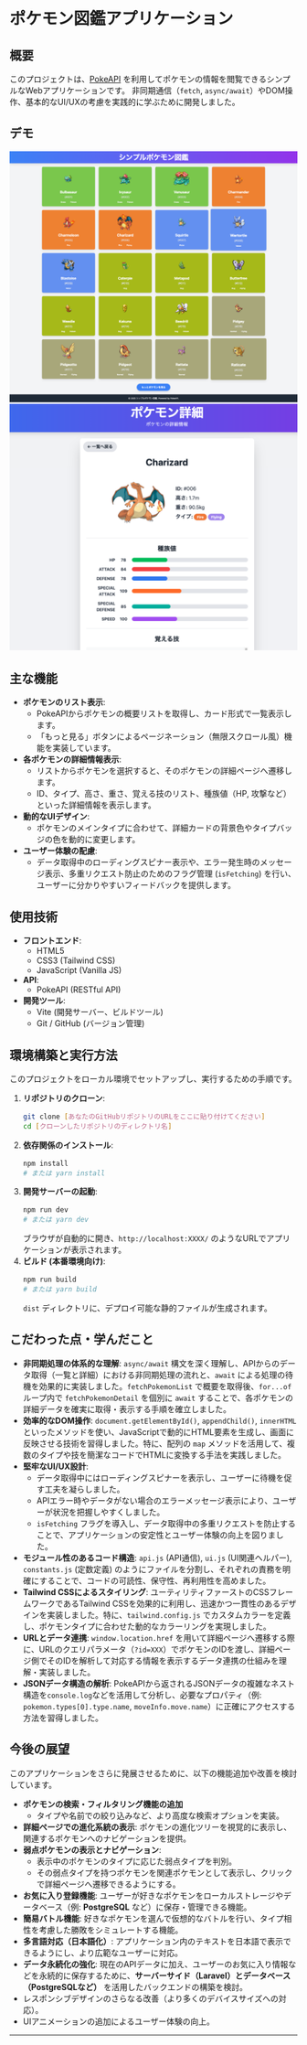 # ポケモン図鑑アプリケーション

## 概要

このプロジェクトは、[PokeAPI](https://pokeapi.co/) を利用してポケモンの情報を閲覧できるシンプルなWebアプリケーションです。
非同期通信（`fetch`, `async/await`）やDOM操作、基本的なUI/UXの考慮を実践的に学ぶために開発しました。

## デモ

![ポケモン一覧画面](images/pokemon-index.png)
![ポケモン詳細画面](images/pokemon-detail.png)

## 主な機能

* **ポケモンのリスト表示**:
    * PokeAPIからポケモンの概要リストを取得し、カード形式で一覧表示します。
    * 「もっと見る」ボタンによるページネーション（無限スクロール風）機能を実装しています。
* **各ポケモンの詳細情報表示**:
    * リストからポケモンを選択すると、そのポケモンの詳細ページへ遷移します。
    * ID、タイプ、高さ、重さ、覚える技のリスト、種族値（HP, 攻撃など）といった詳細情報を表示します。
* **動的なUIデザイン**:
    * ポケモンのメインタイプに合わせて、詳細カードの背景色やタイプバッジの色を動的に変更します。
* **ユーザー体験の配慮**:
    * データ取得中のローディングスピナー表示や、エラー発生時のメッセージ表示、多重リクエスト防止のためのフラグ管理 (`isFetching`) を行い、ユーザーに分かりやすいフィードバックを提供します。

## 使用技術

* **フロントエンド**:
    * HTML5
    * CSS3 (Tailwind CSS)
    * JavaScript (Vanilla JS)
* **API**:
    * PokeAPI (RESTful API)
* **開発ツール**:
    * Vite (開発サーバー、ビルドツール)
    * Git / GitHub (バージョン管理)

## 環境構築と実行方法

このプロジェクトをローカル環境でセットアップし、実行するための手順です。

1.  **リポジトリのクローン**:
    ```bash
    git clone [あなたのGitHubリポジトリのURLをここに貼り付けてください]
    cd [クローンしたリポジトリのディレクトリ名]
    ```
2.  **依存関係のインストール**:
    ```bash
    npm install
    # または yarn install
    ```
3.  **開発サーバーの起動**:
    ```bash
    npm run dev
    # または yarn dev
    ```
    ブラウザが自動的に開き、`http://localhost:XXXX/` のようなURLでアプリケーションが表示されます。
4.  **ビルド (本番環境向け)**:
    ```bash
    npm run build
    # または yarn build
    ```
    `dist` ディレクトリに、デプロイ可能な静的ファイルが生成されます。

## こだわった点・学んだこと

* **非同期処理の体系的な理解**: `async/await` 構文を深く理解し、APIからのデータ取得（一覧と詳細）における非同期処理の流れと、`await` による処理の待機を効果的に実装しました。`fetchPokemonList` で概要を取得後、`for...of` ループ内で `fetchPokemonDetail` を個別に `await` することで、各ポケモンの詳細データを確実に取得・表示する手順を確立しました。
* **効率的なDOM操作**: `document.getElementById()`, `appendChild()`, `innerHTML` といったメソッドを使い、JavaScriptで動的にHTML要素を生成し、画面に反映させる技術を習得しました。特に、配列の `map` メソッドを活用して、複数のタイプや技を簡潔なコードでHTMLに変換する手法を実践しました。
* **堅牢なUI/UX設計**:
    * データ取得中にはローディングスピナーを表示し、ユーザーに待機を促す工夫を凝らしました。
    * APIエラー時やデータがない場合のエラーメッセージ表示により、ユーザーが状況を把握しやすくしました。
    * `isFetching` フラグを導入し、データ取得中の多重リクエストを防止することで、アプリケーションの安定性とユーザー体験の向上を図りました。
* **モジュール性のあるコード構造**: `api.js` (API通信), `ui.js` (UI関連ヘルパー), `constants.js` (定数定義) のようにファイルを分割し、それぞれの責務を明確にすることで、コードの可読性、保守性、再利用性を高めました。
* **Tailwind CSSによるスタイリング**: ユーティリティファーストのCSSフレームワークであるTailwind CSSを効果的に利用し、迅速かつ一貫性のあるデザインを実装しました。特に、`tailwind.config.js` でカスタムカラーを定義し、ポケモンタイプに合わせた動的なカラーリングを実現しました。
* **URLとデータ連携**: `window.location.href` を用いて詳細ページへ遷移する際に、URLのクエリパラメータ（`?id=XXX`）でポケモンのIDを渡し、詳細ページ側でそのIDを解析して対応する情報を表示するデータ連携の仕組みを理解・実装しました。
* **JSONデータ構造の解析**: PokeAPIから返されるJSONデータの複雑なネスト構造を`console.log`などを活用して分析し、必要なプロパティ（例: `pokemon.types[0].type.name`, `moveInfo.move.name`）に正確にアクセスする方法を習得しました。

## 今後の展望
このアプリケーションをさらに発展させるために、以下の機能追加や改善を検討しています。

* **ポケモンの検索・フィルタリング機能の追加**
    * タイプや名前での絞り込みなど、より高度な検索オプションを実装。
* **詳細ページでの進化系統の表示**: ポケモンの進化ツリーを視覚的に表示し、関連するポケモンへのナビゲーションを提供。
* **弱点ポケモンの表示とナビゲーション**:
    * 表示中のポケモンのタイプに応じた弱点タイプを判別。
    * その弱点タイプを持つポケモンを関連ポケモンとして表示し、クリックで詳細ページへ遷移できるようにする。
* **お気に入り登録機能**: ユーザーが好きなポケモンをローカルストレージやデータベース（例: **PostgreSQL** など）に保存・管理できる機能。
* **簡易バトル機能**: 好きなポケモンを選んで仮想的なバトルを行い、タイプ相性を考慮した勝敗をシミュレートする機能。
* **多言語対応（日本語化）**: アプリケーション内のテキストを日本語で表示できるようにし、より広範なユーザーに対応。
* **データ永続化の強化**: 現在のAPIデータに加え、ユーザーのお気に入り情報などを永続的に保存するために、**サーバーサイド（Laravel）とデータベース（PostgreSQLなど）** を活用したバックエンドの構築を検討。
* レスポンシブデザインのさらなる改善（より多くのデバイスサイズへの対応）。
* UIアニメーションの追加によるユーザー体験の向上。

---